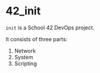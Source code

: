 # 42_init

`init` is a School 42 DevOps project.

It consists of three parts: 
1. Network
2. System
3. Scripting
